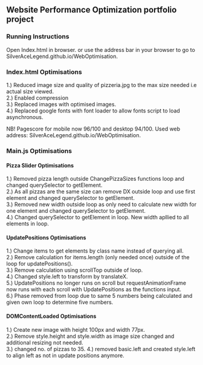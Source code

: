## Website Performance Optimization portfolio project

### Running Instructions
Open Index.html in browser. or use the address bar in your browser to go to SilverAceLegend.github.io/WebOptimisation.

### Index.html Optimisations
1.) Reduced image size and quality of pizzeria.jpg to the max size needed i.e actual size viewed.<br>
2.) Enabled compression<br>
3.) Replaced images with optimised images.<br>
4.) Replaced google fonts with font loader to allow fonts script to load asynchronous.

NB! Pagescore for mobile now 96/100 and desktop 94/100. Used web address: SilverAceLegend.github.io/WebOptimisation.

### Main.js Optimisations
#### Pizza Slider Optimisations
1.) Removed pizza length outside ChangePizzaSizes functions loop and changed querySelector to getElement. <br>
2.) As all pizzas are the same size can remove DX outside loop and use first element and changed querySelector to getElement. <br>
3.) Removed new width outside loop as only need to calculate new width for one element and changed querySelector to getElement. <br>
4.) Changed querySelector to getElement in loop. New width apllied to all elements in loop.

#### UpdatePositions Optimisations
1.) Change items to get elements by class name instead of querying all.<br>
2.) Remove calculation for items.length (only needed once) outside of the loop for updatePositions().<br>
3.) Remove calculation using scrollTop outside of loop. <br>
4.) Changed style.left to transform by translateX.<br>
5.) UpdatePositions no longer runs on scroll but requestAnimationFrame now runs with each scroll with UpdatePositions as the functions input.<br>
6.) Phase removed from loop due to same 5 numbers being calculated and given own loop to determine five numbers.

#### DOMContentLoaded Optimisations
1.) Create new image with height 100px and width 77px.<br>
2.) Remove style.height and style.width as image size changed and additional resizing not needed.<br>
3.) changed no. of pizzas to 35.
4.) removed basic.left and created style.left to align left as not in update positions anymore.
